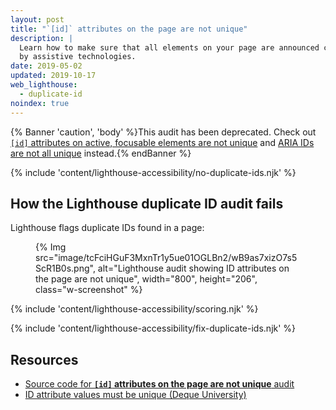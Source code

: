 ```yaml
---
layout: post
title: "`[id]` attributes on the page are not unique"
description: |
  Learn how to make sure that all elements on your page are announced correctly
  by assistive technologies.
date: 2019-05-02
updated: 2019-10-17
web_lighthouse:
  - duplicate-id
noindex: true
---
```


{% Banner 'caution', 'body' %}This audit has been deprecated. Check out [`[id]` attributes on active, focusable elements are not unique](/duplicate-id-active) and [ARIA IDs are not all unique](/duplicate-id-aria) instead.{% endBanner %}

{% include 'content/lighthouse-accessibility/no-duplicate-ids.njk' %}

## How the Lighthouse duplicate ID audit fails

Lighthouse flags duplicate IDs found in a page:

<figure class="w-figure">
  {% Img src="image/tcFciHGuF3MxnTr1y5ue01OGLBn2/wB9as7xizO7s5ScR1B0s.png", alt="Lighthouse audit showing ID attributes on the page are not unique", width="800", height="206", class="w-screenshot" %}
</figure>

{% include 'content/lighthouse-accessibility/scoring.njk' %}

{% include 'content/lighthouse-accessibility/fix-duplicate-ids.njk' %}

## Resources

- [Source code for **`[id]` attributes on the page are not unique** audit](https://github.com/GoogleChrome/lighthouse/blob/4e11bd297010a3957a6f76a8e25abddc7ed5a716/lighthouse-core/audits/accessibility/duplicate-id.js)
- [ID attribute values must be unique (Deque University)](https://dequeuniversity.com/rules/axe/3.3/duplicate-id)
